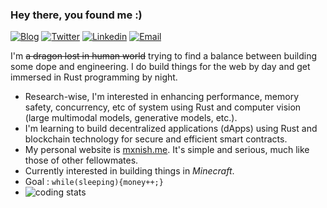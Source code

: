 ### Hey there, you found me :)

[![Blog](https://img.shields.io/badge/Blog-F0773A?style=flat-square&logo=firefox-browser&logoColor=white)](https://www.mxnish.me/posts)
[![Twitter](https://img.shields.io/badge/Twitter-0F141A?style=flat-square&logo=x&logoColor=white)](https://twitter.com/manishyoudumb)
[![Linkedin](https://img.shields.io/badge/LinkedIn-0B65C2?style=flat-square&logo=linkedin&logoColor=white)](https://www.linkedin.com/in/mxnish)
[![Email](https://img.shields.io/badge/Email-EA4335?style=flat-square&logo=gmail&logoColor=white)](mailto:officiallymanishh@gmail.com)



I'm ~~a dragon lost in human world~~ trying to find a balance between building some dope and engineering. I do build things for the web by day and get immersed in Rust programming by night.

-  Research-wise, I'm interested in enhancing performance, memory safety, concurrency, etc of system using Rust and computer vision (large multimodal models, generative models, etc.).
-  I'm learning to build decentralized applications (dApps) using Rust and blockchain technology for secure and efficient smart contracts.
-  My personal website is [mxnish.me](https://mxnish.me). It's simple and serious, much like those of other fellowmates.
-  Currently interested in building things in *Minecraft*.
-  Goal : `while(sleeping){money++;}`
- ![coding stats](https://img.shields.io/endpoint?url=https://wakapi.dev/api/compat/shields/v1/egoist/interval:30_days&label=coding%20stats%20last%2030d&color=FF4136)
